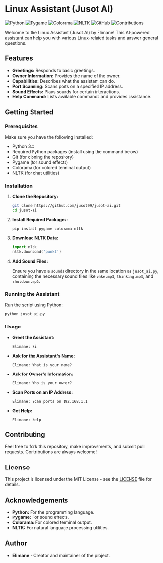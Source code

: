 # Linux Assistant (Jusot AI)

![Python](https://img.shields.io/badge/python-3.x-blue.svg)
![Pygame](https://img.shields.io/badge/pygame-2.x-green.svg)
![Colorama](https://img.shields.io/badge/colorama-0.4.4-yellow.svg)
![NLTK](https://img.shields.io/badge/nltk-3.5-orange.svg)
![GitHub](https://img.shields.io/github/license/jusot99/jusot-ai)
![Contributions](https://img.shields.io/badge/contributions-welcome-brightgreen.svg)

Welcome to the Linux Assistant (Jusot AI) by Elimane! This AI-powered assistant can help you with various Linux-related tasks and answer general questions.

## Features

- **Greetings:** Responds to basic greetings.
- **Owner Information:** Provides the name of the owner.
- **Capabilities:** Describes what the assistant can do.
- **Port Scanning:** Scans ports on a specified IP address.
- **Sound Effects:** Plays sounds for certain interactions.
- **Help Command:** Lists available commands and provides assistance.

## Getting Started

### Prerequisites

Make sure you have the following installed:

- Python 3.x
- Required Python packages (install using the command below)
- Git (for cloning the repository)
- Pygame (for sound effects)
- Colorama (for colored terminal output)
- NLTK (for chat utilities)

### Installation

1. **Clone the Repository:**

   ```bash
   git clone https://github.com/jusot99/jusot-ai.git
   cd jusot-ai
   ```

2. **Install Required Packages:**

   ```bash
   pip install pygame colorama nltk
   ```

3. **Download NLTK Data:**

   ```python
   import nltk
   nltk.download('punkt')
   ```

4. **Add Sound Files:**

   Ensure you have a `sounds` directory in the same location as `jusot_ai.py`, containing the necessary sound files like `wake.mp3`, `thinking.mp3`, and `shutdown.mp3`.

### Running the Assistant

Run the script using Python:

```bash
python jusot_ai.py
```

### Usage

- **Greet the Assistant:**
  ```
  Elimane: Hi
  ```
- **Ask for the Assistant's Name:**
  ```
  Elimane: What is your name?
  ```
- **Ask for Owner's Information:**
  ```
  Elimane: Who is your owner?
  ```
- **Scan Ports on an IP Address:**
  ```
  Elimane: Scan ports on 192.168.1.1
  ```
- **Get Help:**
  ```
  Elimane: Help
  ```

## Contributing

Feel free to fork this repository, make improvements, and submit pull requests. Contributions are always welcome!

## License

This project is licensed under the MIT License - see the [LICENSE](LICENSE) file for details.

## Acknowledgements

- **Python:** For the programming language.
- **Pygame:** For sound effects.
- **Colorama:** For colored terminal output.
- **NLTK:** For natural language processing utilities.

## Author

- **Elimane** - Creator and maintainer of the project.

